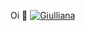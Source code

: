 Oi 👋
<a href="https://ibb.co/cr3jhTb"><img src="https://i.ibb.co/yQPrFsh/Giulliana.png" alt="Giulliana" border="0"></a>

<!--<a href="https://ibb.co/cr3jhTb"><img src="https://i.ibb.co/yQPrFsh/Giulliana.png" alt="Giulliana" border="0"></a>
**giullliana/giullliana** is a ✨ _special_ ✨ repository because its `README.md` (this file) appears on your GitHub profile.

Here are some ideas to get you started:

- 🔭 I’m currently working on ...
- 🌱 I’m currently learning ...
- 👯 I’m looking to collaborate on ...
- 🤔 I’m looking for help with ...
- 💬 Ask me about ...
- 📫 How to reach me: ...
- 😄 Pronouns: ...
- ⚡ Fun fact: ...
-->
